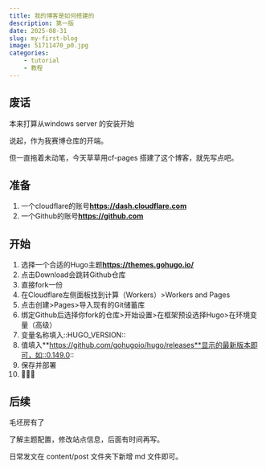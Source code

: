 ```yaml
---
title: 我的博客是如何搭建的
description: 第一版
date: 2025-08-31
slug: my-first-blog
image: 51711470_p0.jpg
categories:
    - tutorial
    - 教程
---
```


## 废话

本来打算从windows server 的安装开始

说起，作为我赛博仓库的开端。

但一直拖着未动笔，今天草草用cf-pages 搭建了这个博客，就先写点吧。

## 准备

1. 一个cloudflare的账号[]()**https://dash.cloudflare.com**
2. 一个Github的账号[]()**https://github.com**

## 开始

1. 选择一个合适的Hugo主题[]()**https://themes.gohugo.io/**
2. 点击Download会跳转Github仓库
3. 直接fork一份
4. 在Cloudflare左侧面板找到计算（Workers）\>Workers and Pages
5. 点击创建\>Pages\>导入现有的Git储蓄库
6. 绑定Github后选择你fork的仓库\>开始设置\>在框架预设选择Hugo\>在环境变量（高级）
7. 变量名称填入::HUGO_VERSION::
8. 值填入[]()**https://github.com/gohugoio/hugo/releases**显示的最新版本即可，如::0.149.0::
9. 保存并部署
10. 🎉🎉🎉

## 后续

毛坯房有了

了解主题配置，修改站点信息，后面有时间再写。

日常发文在 content/post 文件夹下新增 md 文件即可。

